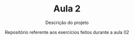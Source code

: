 <h1 align="center">Aula 2</h1>
<p align="center">Descrição do projeto</p>
<p align="center">Repositório referente aos exercícios feitos durante a aula 02</p>
